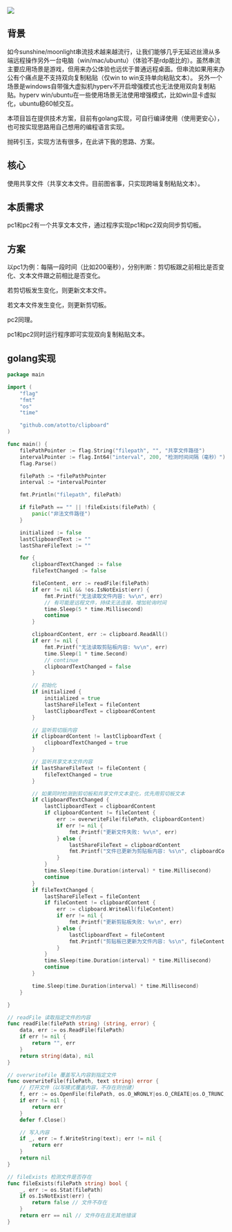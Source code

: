 ![](https://terry-su.github.io/CDN/images/Snipaste_2025-01-17_22-34-01.webp)
## 背景
如今sunshine/moonlight串流技术越来越流行，让我们能够几乎无延迟丝滑从多端远程操作另外一台电脑（win/mac/ubuntu）（体验不是rdp能比的）。虽然串流主要应用场景是游戏，但用来办公体验也远优于普通远程桌面。但串流如果用来办公有个痛点是不支持双向复制粘贴（仅win to win支持单向粘贴文本）。
另外一个场景是windows自带强大虚拟机hyperv不开启增强模式也无法使用双向复制粘贴。hyperv win/ubuntu在一些使用场景无法使用增强模式，比如win显卡虚拟化，ubuntu稳60帧交互。

本项目旨在提供技术方案，目前有golang实现，可自行编译使用（使用更安心），也可按实现思路用自己想用的编程语言实现。

抛砖引玉，实现方法有很多，在此讲下我的思路、方案。

## 核心
使用共享文件（共享文本文件。目前图省事，只实现跨端复制粘贴文本）。

## 本质需求
pc1和pc2有一个共享文本文件，通过程序实现pc1和pc2双向同步剪切板。

## 方案
以pc1为例：每隔一段时间（比如200毫秒），分别判断：剪切板跟之前相比是否变化、文本文件跟之前相比是否变化。

若剪切板发生变化，则更新文本文件。

若文本文件发生变化，则更新剪切板。

pc2同理。

pc1和pc2同时运行程序即可实现双向复制粘贴文本。


## golang实现
```go
package main

import (
	"flag"
	"fmt"
	"os"
	"time"

	"github.com/atotto/clipboard"
)

func main() {
	filePathPointer := flag.String("filepath", "", "共享文件路径")
	intervalPointer := flag.Int64("interval", 200, "检测时间间隔（毫秒）")
	flag.Parse()

	filePath := *filePathPointer
	interval := *intervalPointer

	fmt.Println("filepath", filePath)

	if filePath == "" || !fileExists(filePath) {
		panic("非法文件路径")
	}

	initialized := false
	lastClipboardText := ""
	lastShareFileText := ""

	for {
		clipboardTextChanged := false
		fileTextChanged := false

		fileContent, err := readFile(filePath)
		if err != nil && !os.IsNotExist(err) {
			fmt.Printf("无法读取文件内容: %v\n", err)
			// 有可能是远程文件，持续无法连接，增加轮询时间
			time.Sleep(5 * time.Millisecond)
			continue
		}

		clipboardContent, err := clipboard.ReadAll()
		if err != nil {
			fmt.Printf("无法读取剪贴板内容: %v\n", err)
			time.Sleep(1 * time.Second)
			// continue
			clipboardTextChanged = false
		}

		// 初始化
		if initialized {
			initialized = true
			lastShareFileText = fileContent
			lastClipboardText = clipboardContent
		}

		// 监听剪切版内容
		if clipboardContent != lastClipboardText {
			clipboardTextChanged = true
		}

		// 监听共享文本文件内容
		if lastShareFileText != fileContent {
			fileTextChanged = true
		}

		// 如果同时检测到剪切板和共享文件文本变化，优先用剪切板文本
		if clipboardTextChanged {
			lastClipboardText = clipboardContent
			if clipboardContent != fileContent {
				err := overwriteFile(filePath, clipboardContent)
				if err != nil {
					fmt.Printf("更新文件失败: %v\n", err)
				} else {
					lastShareFileText = clipboardContent
					fmt.Printf("文件已更新为剪贴板内容: %s\n", clipboardContent)
				}
			}
			time.Sleep(time.Duration(interval) * time.Millisecond)
			continue
		}
		if fileTextChanged {
			lastShareFileText = fileContent
			if fileContent != clipboardContent {
				err := clipboard.WriteAll(fileContent)
				if err != nil {
					fmt.Printf("更新剪贴板失败: %v\n", err)
				} else {
					lastClipboardText = fileContent
					fmt.Printf("剪贴板已更新为文件内容: %s\n", fileContent)
				}
			}
			time.Sleep(time.Duration(interval) * time.Millisecond)
			continue
		}

		time.Sleep(time.Duration(interval) * time.Millisecond)
	}

}

// readFile 读取指定文件的内容
func readFile(filePath string) (string, error) {
	data, err := os.ReadFile(filePath)
	if err != nil {
		return "", err
	}
	return string(data), nil
}

// overwriteFile 覆盖写入内容到指定文件
func overwriteFile(filePath, text string) error {
	// 打开文件（以写模式覆盖内容，不存在则创建）
	f, err := os.OpenFile(filePath, os.O_WRONLY|os.O_CREATE|os.O_TRUNC, 0644)
	if err != nil {
		return err
	}
	defer f.Close()

	// 写入内容
	if _, err := f.WriteString(text); err != nil {
		return err
	}
	return nil
}

// fileExists 检测文件是否存在
func fileExists(filePath string) bool {
	_, err := os.Stat(filePath)
	if os.IsNotExist(err) {
		return false // 文件不存在
	}
	return err == nil // 文件存在且无其他错误
}
```



